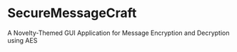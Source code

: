 # SecureMessageCraft
A Novelty-Themed GUI Application for Message Encryption and Decryption using AES
